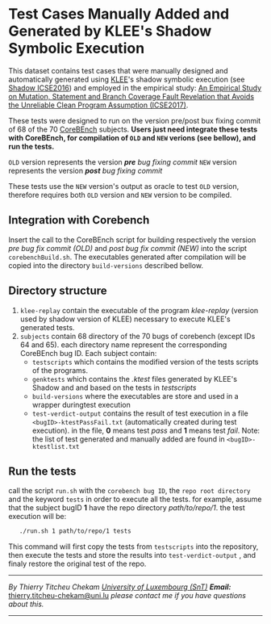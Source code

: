 # Test Cases Manually Added and Generated by KLEE's Shadow Symbolic Execution

This dataset contains test cases that were manually designed and automatically generated using [KLEE](https://github.com/klee/klee)'s shadow symbolic execution (see [Shadow ICSE2016](https://srg.doc.ic.ac.uk/publications/shadow-icse-16.html)) and employed in the empirical study: [An Empirical Study on Mutation, Statement and Branch Coverage Fault Revelation that Avoids the Unreliable Clean Program Assumption (ICSE2017)](https://thierry-tct.github.io/publication/cpa-mfi_icse2017/).

These tests were designed to run on the version pre/post bux fixing commit of 68 of the 70 [CoreBEnch](http://www.comp.nus.edu.sg/~release/corebench/) subjects. __Users just need integrate these tests with CoreBEnch, for compilation of ```OLD``` and ```NEW``` verions (see bellow), and run the tests.__

```OLD``` version represents the version _**pre** bug fixing commit_
```NEW``` version represents the version _**post** bug fixing commit_

These tests use the ```NEW``` version's output as oracle to test ```OLD``` version, therefore requires both ```OLD``` version and ```NEW``` version to be compiled.

## Integration with Corebench
Insert the call to the CoreBEnch script for building respectively the version _pre bug fix commit (OLD)_ and _post bug fix commit (NEW)_ into the script ```corebenchBuild.sh```. The executables generated after compilation will be copied into the directory ```build-versions``` described bellow.

## Directory structure
1. ```klee-replay``` contain the executable of the program _klee-replay_ (version used by shadow version of KLEE) necessary to execute KLEE's generated tests.
2. ```subjects``` contain 68 directory of the 70 bugs of corebench (except IDs 64 and 65). each directory name represent the corresponding CoreBEnch bug ID.
    Each subject contain:
    - ```testscripts``` which contains the modified version of the tests scripts of the programs.
    - ```genktests``` which contains the _.ktest_ files generated by KLEE's Shadow and and based on the tests in _testscripts_
    - ```build-versions``` where the executables are store and used in a wrapper duringtest execution
    - ```test-verdict-output``` contains the result of test execution in a file ```<bugID>-ktestPassFail.txt``` (automatically created during test execution). in the file, __0__ means test _pass_ and __1__ means test _fail_.
    Note: the list of test generated and manually added are found in ```<bugID>-ktestlist.txt```

## Run the tests
call the script ```run.sh``` with the ```corebench bug ID```, the ```repo root directory``` and the keyword ```tests``` in order to execute all the tests. for example, assume that the subject bugID __1__ have the repo directory _path/to/repo/1_. the test execution will be:
```bash
   ./run.sh 1 path/to/repo/1 tests
```

This command will first copy the tests from ```testscripts``` into the repository, then execute the tests and store the results into ```test-verdict-output``` , and finaly restore the original test of the repo. 

-----------------------------------------------------

_By Thierry Titcheu Chekam_
[_University of Luxembourg (SnT)_](http://wwwen.uni.lu/snt/people/thierry_titcheu_chekam)
_**Email:**_ thierry.titcheu-chekam@uni.lu
_please contact me if you have questions about this._
 
-----------------------------------------------------
